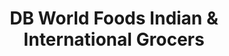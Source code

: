 ---
title: "DB World Foods Indian & International Grocers"
url: /leander/db-world-foods-indian-and-international-grocers/
shop: supermarket
---